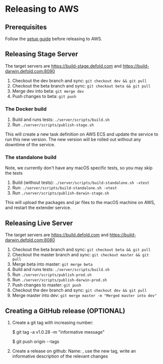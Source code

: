 # Releasing to AWS

## Prerequisites
Follow the [setup guide](/README_SETUP_RELEASE.md) before releasing to AWS.

## Releasing Stage Server
The target servers are https://build-stage.defold.com and https://build-darwin.defold.com:8090

  1. Checkout the dev branch and sync: `git checkout dev && git pull`
  1. Checkout the beta branch and sync: `git checkout beta && git pull`
  1. Merge dev into beta: `git merge dev`
  1. Push changes to beta: `git push`

### The Docker build

  1. Build and runs tests: `./server/scripts/build.sh`
  1. Run `./server/scripts/publish-stage.sh`

This will create a new task definition on AWS ECS and update the service to run this new version. The new
version will be rolled out without any downtime of the service.

### The standalone build

Note, we currently don't have any macOS specific tests, so you may skip the tests

  1. Build (without tests): `./server/scripts/build-standalone.sh -xtest`
  1. Run: `./server/scripts/build-standalone.sh -xtest`
  1. Run `./server/scripts/publish-darwin-stage.sh`

This will upload the packages and jar files to the macOS machine on AWS, and restart the extender service.

## Releasing Live Server
The target servers are https://build.defold.com and https://build-darwin.defold.com:8080

  1. Checkout the beta branch and sync: `git checkout beta && git pull`
  1. Checkout the master branch and sync: `git checkout master && git pull`
  1. Merge beta into master: `git merge beta`
  1. Build and runs tests: `./server/scripts/build.sh`
  1. Run `./server/scripts/publish-prod.sh`
  1. Run `./server/scripts/publish-darwin-prod.sh`
  1. Push changes to master: `git push`
  1. Checkout the dev branch and sync: `git checkout dev && git pull`
  1. Merge master into dev: `git merge master -m "Merged master into dev"`


## Creating a GitHub release (OPTIONAL)
  1. Create a git tag with increasing number:

      $ git tag -a v1.0.28 -m "informative message"

      $ git push origin --tags
  2. Create a release on github: Name: <date>, use the new tag, write an informative description of the relevant changes
